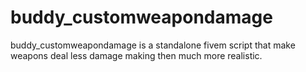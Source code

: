# buddy_customweapondamage
buddy_customweapondamage is a standalone fivem script that make weapons deal less damage making then much more realistic.
